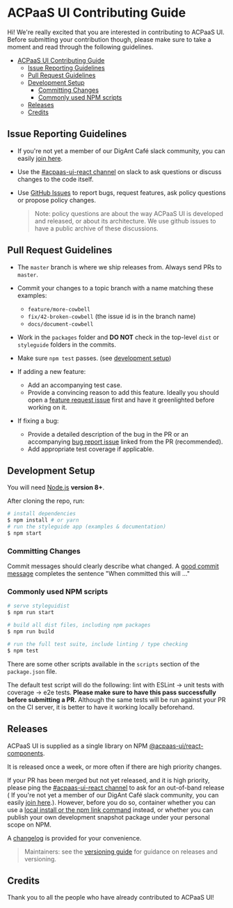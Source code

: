 # ACPaaS UI Contributing Guide

Hi! We're really excited that you are interested in contributing to ACPaaS UI. Before submitting your contribution though, please make sure to take a moment and read through the following guidelines.

- [ACPaaS UI Contributing Guide](#acpaas-ui-contributing-guide)
  - [Issue Reporting Guidelines](#issue-reporting-guidelines)
  - [Pull Request Guidelines](#pull-request-guidelines)
  - [Development Setup](#development-setup)
    - [Committing Changes](#committing-changes)
    - [Commonly used NPM scripts](#commonly-used-npm-scripts)
  - [Releases](#releases)
  - [Credits](#credits)

## Issue Reporting Guidelines

- If you're not yet a member of our DigAnt Café slack community, you can easily [join here][digantcafe-slack].
- Use the [#acpaas-ui-react channel][acpaas-ui-react-slack] on slack to ask questions or discuss changes to the code itself.
- Use [GitHub Issues][github-issues] to report bugs, request features, ask policy questions or propose policy changes.

  > Note: policy questions are about the way ACPaaS UI is developed and released, or about its architecture. We use github issues to have a public archive of these discussions.

## Pull Request Guidelines

- The `master` branch is where we ship releases from. Always send PRs to `master`.

- Commit your changes to a topic branch with a name matching these examples:
  - `feature/more-cowbell`
  - `fix/42-broken-cowbell` (the issue id is in the branch name)
  - `docs/document-cowbell`

- Work in the `packages` folder and **DO NOT** check in the top-level `dist` or `styleguide` folders in the commits.

- Make sure `npm test` passes. (see [development setup](#development-setup))

- If adding a new feature:
  - Add an accompanying test case.
  - Provide a convincing reason to add this feature. Ideally you should open a [feature request issue](https://github.com/digipolisantwerp/acpaas-ui_react/issues/new?template=feature_request.md) first and have it greenlighted before working on it.

- If fixing a bug:
  - Provide a detailed description of the bug in the PR or an accompanying [bug report issue](https://github.com/digipolisantwerp/acpaas-ui_react/issues/new?template=bug_report.md) linked from the PR (recommended).
  - Add appropriate test coverage if applicable.

## Development Setup

You will need [Node.js](http://nodejs.org) **version 8+**.

After cloning the repo, run:

```bash
# install dependencies
$ npm install # or yarn
# run the styleguide app (examples & documentation)
$ npm start
```

### Committing Changes

Commit messages should clearly describe what changed. A [good commit message](https://chris.beams.io/posts/git-commit/) completes the sentence "When committed this will …"

### Commonly used NPM scripts

``` bash
# serve styleguidist
$ npm run start

# build all dist files, including npm packages
$ npm run build

# run the full test suite, include linting / type checking
$ npm test
```

There are some other scripts available in the `scripts` section of the `package.json` file.

The default test script will do the following: lint with ESLint -> unit tests with coverage -> e2e tests. **Please make sure to have this pass successfully before submitting a PR.** Although the same tests will be run against your PR on the CI server, it is better to have it working locally beforehand.

## Releases

ACPaaS UI is supplied as a single library on NPM [@acpaas-ui/react-components](https://www.npmjs.com/package/@acpaas-ui/react-components).

It is released once a week, or more often if there are high priority changes.

If your PR has been merged but not yet released, and it is high priority, please ping the [#acpaas-ui-react channel][acpaas-ui-react-slack] to ask for an out-of-band release ( If you're not yet a member of our DigAnt Café slack community, you can easily [join here][digantcafe-slack].). However, before you do so, container whether you can use a [local install or the npm link command](https://medium.com/@the1mills/how-to-test-your-npm-module-without-publishing-it-every-5-minutes-1c4cb4b369be) instead, or whether you can publish your own development snapshot package under your personal scope on NPM.

A [changelog](CHANGELOG.md) is provided for your convenience.

> Maintainers: see the [versioning guide](./VERSIONING.md) for guidance on releases and versioning.

## Credits

Thank you to all the people who have already contributed to ACPaaS UI!

[github-issues]: https://github.com/digipolisantwerp/acpaas-ui_react/issues
[acpaas-ui-react-slack]: https://digantcafe.slack.com/messages/CDGCW8U30/
[digantcafe-slack]: https://digantcafe-slack.digipolis.be
